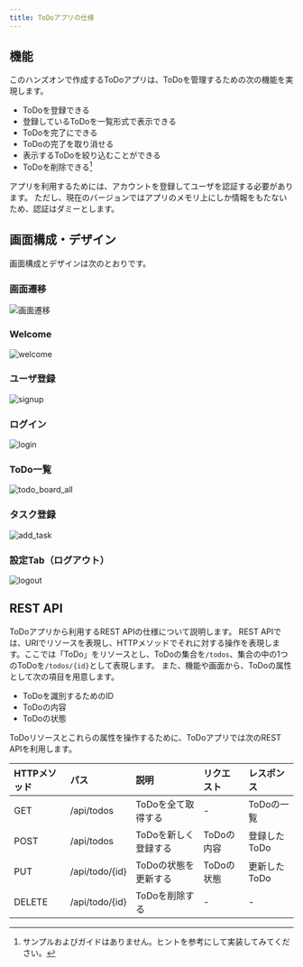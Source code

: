 ```yaml
---
title: ToDoアプリの仕様
---
```


## 機能

このハンズオンで作成するToDoアプリは、ToDoを管理するための次の機能を実現します。

 - ToDoを登録できる
 - 登録しているToDoを一覧形式で表示できる
 - ToDoを完了にできる
 - ToDoの完了を取り消せる
 - 表示するToDoを絞り込むことができる
 - ToDoを削除できる[^1]

アプリを利用するためには、アカウントを登録してユーザを認証する必要があります。
ただし、現在のバージョンではアプリのメモリ上にしか情報をもたないため、認証はダミーとします。

[^1]: サンプルおよびガイドはありません。ヒントを参考にして実装してみてください。

## 画面構成・デザイン

画面構成とデザインは次のとおりです。

### 画面遷移

![画面遷移](app-spec/screen_transition.png)

### Welcome

![welcome](app-spec/welcome.png)

### ユーザ登録

![signup](app-spec/signup.png)

### ログイン

![login](app-spec/login.png)

### ToDo一覧

![todo_board_all](app-spec/todo_board_all.png)

### タスク登録

![add_task](app-spec/add_task.png)

### 設定Tab（ログアウト）

![logout](app-spec/setting.png)

## REST API

ToDoアプリから利用するREST APIの仕様について説明します。
REST APIでは、URIでリソースを表現し、HTTPメソッドでそれに対する操作を表現します。ここでは「ToDo」をリソースとし、ToDoの集合を`/todos`、集合の中の1つのToDoを`/todos/{id}`として表現します。
また、機能や画面から、ToDoの属性として次の項目を用意します。

- ToDoを識別するためのID
- ToDoの内容
- ToDoの状態

ToDoリソースとこれらの属性を操作するために、ToDoアプリでは次のREST APIを利用します。

| HTTPメソッド | パス | 説明 | リクエスト | レスポンス |
| :--- | :--- | :--- | :--- | :--- |
| GET | /api/todos | ToDoを全て取得する | - | ToDoの一覧 |
| POST | /api/todos | ToDoを新しく登録する | ToDoの内容 | 登録したToDo |
| PUT | /api/todo/{id} | ToDoの状態を更新する | ToDoの状態 | 更新したToDo |
| DELETE | /api/todo/{id} | ToDoを削除する | - | - |
